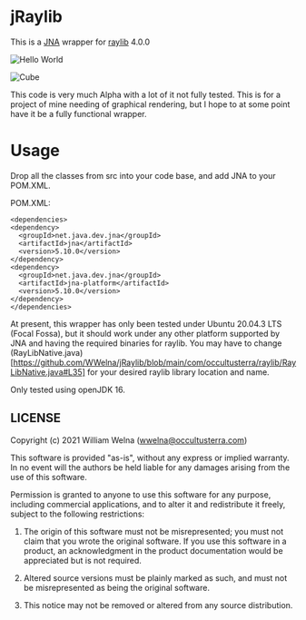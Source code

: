 # jRaylib
This is a [JNA](https://github.com/java-native-access/jna) wrapper for [raylib](https://github.com/raysan5/raylib) 4.0.0

![Hello World](https://github.com/WWelna/jRaylib/blob/screenshots/jraylib-firstwindow.png)

![Cube](https://github.com/WWelna/jRaylib/blob/screenshots/ihaveacube.png)

This code is very much Alpha with a lot of it not fully tested. This is for a project of mine needing of graphical rendering, but I hope to at some point have it be a fully functional wrapper.

# Usage

Drop all the classes from src into your code base, and add JNA to your POM.XML.

POM.XML:
```
<dependencies>
<dependency>
  <groupId>net.java.dev.jna</groupId>
  <artifactId>jna</artifactId>
  <version>5.10.0</version>
</dependency>
<dependency>
  <groupId>net.java.dev.jna</groupId>
  <artifactId>jna-platform</artifactId>
  <version>5.10.0</version>
</dependency>
</dependencies>
```

At present, this wrapper has only been tested under Ubuntu 20.04.3 LTS (Focal Fossa), but it should work under any other platform supported by JNA and having the required binaries for raylib. You may have to change (RayLibNative.java)[https://github.com/WWelna/jRaylib/blob/main/com/occultusterra/raylib/RayLibNative.java#L35] for your desired raylib library location and name.

Only tested using openJDK 16.

## LICENSE

Copyright (c) 2021 William Welna (wwelna@occultusterra.com)

This software is provided "as-is", without any express or implied warranty. In no event 
will the authors be held liable for any damages arising from the use of this software.

Permission is granted to anyone to use this software for any purpose, including commercial 
applications, and to alter it and redistribute it freely, subject to the following restrictions:

1. The origin of this software must not be misrepresented; you must not claim that you 
wrote the original software. If you use this software in a product, an acknowledgment 
in the product documentation would be appreciated but is not required.

2. Altered source versions must be plainly marked as such, and must not be misrepresented
as being the original software.

3. This notice may not be removed or altered from any source distribution. 

